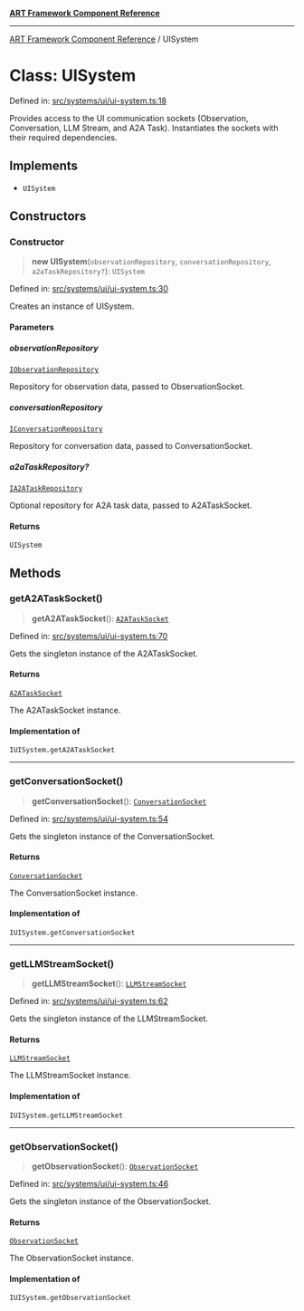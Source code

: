 [**ART Framework Component Reference**](../README.md)

***

[ART Framework Component Reference](../README.md) / UISystem

# Class: UISystem

Defined in: [src/systems/ui/ui-system.ts:18](https://github.com/hashangit/ART/blob/389c66e54bc50d9dde33052d28a5a19571a13dbf/src/systems/ui/ui-system.ts#L18)

Provides access to the UI communication sockets (Observation, Conversation, LLM Stream, and A2A Task).
Instantiates the sockets with their required dependencies.

## Implements

- `UISystem`

## Constructors

### Constructor

> **new UISystem**(`observationRepository`, `conversationRepository`, `a2aTaskRepository?`): `UISystem`

Defined in: [src/systems/ui/ui-system.ts:30](https://github.com/hashangit/ART/blob/389c66e54bc50d9dde33052d28a5a19571a13dbf/src/systems/ui/ui-system.ts#L30)

Creates an instance of UISystem.

#### Parameters

##### observationRepository

[`IObservationRepository`](../interfaces/IObservationRepository.md)

Repository for observation data, passed to ObservationSocket.

##### conversationRepository

[`IConversationRepository`](../interfaces/IConversationRepository.md)

Repository for conversation data, passed to ConversationSocket.

##### a2aTaskRepository?

[`IA2ATaskRepository`](../interfaces/IA2ATaskRepository.md)

Optional repository for A2A task data, passed to A2ATaskSocket.

#### Returns

`UISystem`

## Methods

### getA2ATaskSocket()

> **getA2ATaskSocket**(): [`A2ATaskSocket`](A2ATaskSocket.md)

Defined in: [src/systems/ui/ui-system.ts:70](https://github.com/hashangit/ART/blob/389c66e54bc50d9dde33052d28a5a19571a13dbf/src/systems/ui/ui-system.ts#L70)

Gets the singleton instance of the A2ATaskSocket.

#### Returns

[`A2ATaskSocket`](A2ATaskSocket.md)

The A2ATaskSocket instance.

#### Implementation of

`IUISystem.getA2ATaskSocket`

***

### getConversationSocket()

> **getConversationSocket**(): [`ConversationSocket`](ConversationSocket.md)

Defined in: [src/systems/ui/ui-system.ts:54](https://github.com/hashangit/ART/blob/389c66e54bc50d9dde33052d28a5a19571a13dbf/src/systems/ui/ui-system.ts#L54)

Gets the singleton instance of the ConversationSocket.

#### Returns

[`ConversationSocket`](ConversationSocket.md)

The ConversationSocket instance.

#### Implementation of

`IUISystem.getConversationSocket`

***

### getLLMStreamSocket()

> **getLLMStreamSocket**(): [`LLMStreamSocket`](LLMStreamSocket.md)

Defined in: [src/systems/ui/ui-system.ts:62](https://github.com/hashangit/ART/blob/389c66e54bc50d9dde33052d28a5a19571a13dbf/src/systems/ui/ui-system.ts#L62)

Gets the singleton instance of the LLMStreamSocket.

#### Returns

[`LLMStreamSocket`](LLMStreamSocket.md)

The LLMStreamSocket instance.

#### Implementation of

`IUISystem.getLLMStreamSocket`

***

### getObservationSocket()

> **getObservationSocket**(): [`ObservationSocket`](ObservationSocket.md)

Defined in: [src/systems/ui/ui-system.ts:46](https://github.com/hashangit/ART/blob/389c66e54bc50d9dde33052d28a5a19571a13dbf/src/systems/ui/ui-system.ts#L46)

Gets the singleton instance of the ObservationSocket.

#### Returns

[`ObservationSocket`](ObservationSocket.md)

The ObservationSocket instance.

#### Implementation of

`IUISystem.getObservationSocket`
